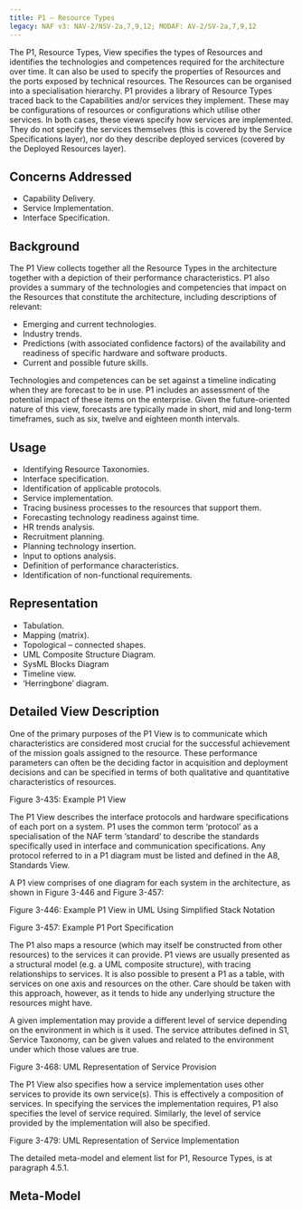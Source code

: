 ```yaml
---
title: P1 – Resource Types
legacy: NAF v3: NAV-2/NSV-2a,7,9,12; MODAF: AV-2/SV-2a,7,9,12
---
```


The P1, Resource Types, View specifies the types of Resources and identifies the
technologies and competences required for the architecture over time. It can also be
used to specify the properties of Resources and the ports exposed by technical
resources. The Resources can be organised into a specialisation hierarchy. P1
provides a library of Resource Types traced back to the Capabilities and/or services
they implement. These may be configurations of resources or configurations which
utilise other services. In both cases, these views specify how services are
implemented. They do not specify the services themselves (this is covered by the
Service Specifications layer), nor do they describe deployed services (covered by the
Deployed Resources layer).


## Concerns Addressed

* Capability Delivery.
* Service Implementation.
* Interface Specification.

## Background

The P1 View collects together all the Resource Types in the architecture together
with a depiction of their performance characteristics. P1 also provides a summary of
the technologies and competencies that impact on the Resources that constitute the
architecture, including descriptions of relevant:

* Emerging and current technologies.
* Industry trends.
* Predictions (with associated confidence factors) of the availability and
  readiness of specific hardware and software products.
* Current and possible future skills.

Technologies and competences can be set against a timeline indicating when they
are forecast to be in use. P1 includes an assessment of the potential impact of these
items on the enterprise. Given the future-oriented nature of this view, forecasts are
typically made in short, mid and long-term timeframes, such as six, twelve and
eighteen month intervals.

## Usage

* Identifying Resource Taxonomies.
* Interface specification.
* Identification of applicable protocols.
* Service implementation.
* Tracing business processes to the resources that support them.
* Forecasting technology readiness against time.
* HR trends analysis.
* Recruitment planning.
* Planning technology insertion.
* Input to options analysis.
* Definition of performance characteristics.
* Identification of non-functional requirements.

## Representation

* Tabulation.
* Mapping (matrix).
* Topological – connected shapes.
* UML Composite Structure Diagram.
* SysML Blocks Diagram
* Timeline view.
* ‘Herringbone’ diagram.


## Detailed View Description


One of the primary purposes of the P1 View is to communicate which characteristics
are considered most crucial for the successful achievement of the mission goals
assigned to the resource. These performance parameters can often be the deciding
factor in acquisition and deployment decisions and can be specified in terms of both
qualitative and quantitative characteristics of resources.

Figure 3-435: Example P1 View

The P1 View describes the interface protocols and hardware specifications of each
port on a system. P1 uses the common term ‘protocol’ as a specialisation of the NAF
term ‘standard’ to describe the standards specifically used in interface and
communication specifications. Any protocol referred to in a P1 diagram must be
listed and defined in the A8, Standards View.

A P1 view comprises of one diagram for each system in the architecture, as shown in
Figure 3-446 and Figure 3-457:

Figure 3-446: Example P1 View in UML Using Simplified Stack Notation

Figure 3-457: Example P1 Port Specification

The P1 also maps a resource (which may itself be constructed from other resources)
to the services it can provide. P1 views are usually presented as a structural model
(e.g. a UML composite structure), with tracing relationships to services. It is also
possible to present a P1 as a table, with services on one axis and resources on the
other. Care should be taken with this approach, however, as it tends to hide any
underlying structure the resources might have.

A given implementation may provide a different level of service depending on the
environment in which is it used. The service attributes defined in S1, Service
Taxonomy, can be given values and related to the environment under which those
values are true.

Figure 3-468: UML Representation of Service Provision

The P1 View also specifies how a service implementation uses other services to
provide its own service(s). This is effectively a composition of services. In specifying
the services the implementation requires, P1 also specifies the level of service
required. Similarly, the level of service provided by the implementation will also be
specified.

Figure 3-479: UML Representation of Service Implementation

The detailed meta-model and element list for P1, Resource Types, is at paragraph
4.5.1.




## Meta-Model
